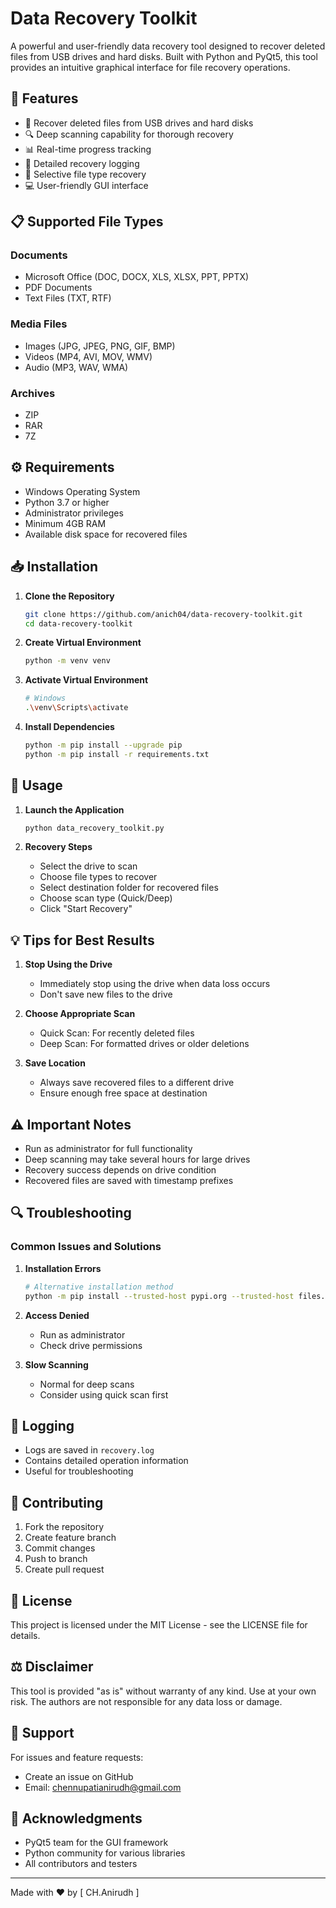 # Data Recovery Toolkit

A powerful and user-friendly data recovery tool designed to recover deleted files from USB drives and hard disks. Built with Python and PyQt5, this tool provides an intuitive graphical interface for file recovery operations.

## 🚀 Features

- 📁 Recover deleted files from USB drives and hard disks
- 🔍 Deep scanning capability for thorough recovery
- 📊 Real-time progress tracking
- 📝 Detailed recovery logging
- 🎯 Selective file type recovery
- 💻 User-friendly GUI interface

## 📋 Supported File Types

### Documents
- Microsoft Office (DOC, DOCX, XLS, XLSX, PPT, PPTX)
- PDF Documents
- Text Files (TXT, RTF)

### Media Files
- Images (JPG, JPEG, PNG, GIF, BMP)
- Videos (MP4, AVI, MOV, WMV)
- Audio (MP3, WAV, WMA)

### Archives
- ZIP
- RAR
- 7Z

## ⚙️ Requirements

- Windows Operating System
- Python 3.7 or higher
- Administrator privileges
- Minimum 4GB RAM
- Available disk space for recovered files

## 📥 Installation

1. **Clone the Repository**
   ```bash
   git clone https://github.com/anich04/data-recovery-toolkit.git
   cd data-recovery-toolkit
   ```

2. **Create Virtual Environment**
   ```bash
   python -m venv venv
   ```

3. **Activate Virtual Environment**
   ```bash
   # Windows
   .\venv\Scripts\activate
   ```

4. **Install Dependencies**
   ```bash
   python -m pip install --upgrade pip
   python -m pip install -r requirements.txt
   ```

## 🚦 Usage

1. **Launch the Application**
   ```bash
   python data_recovery_toolkit.py
   ```

2. **Recovery Steps**
   - Select the drive to scan
   - Choose file types to recover
   - Select destination folder for recovered files
   - Choose scan type (Quick/Deep)
   - Click "Start Recovery"

## 💡 Tips for Best Results

1. **Stop Using the Drive**
   - Immediately stop using the drive when data loss occurs
   - Don't save new files to the drive

2. **Choose Appropriate Scan**
   - Quick Scan: For recently deleted files
   - Deep Scan: For formatted drives or older deletions

3. **Save Location**
   - Always save recovered files to a different drive
   - Ensure enough free space at destination

## ⚠️ Important Notes

- Run as administrator for full functionality
- Deep scanning may take several hours for large drives
- Recovery success depends on drive condition
- Recovered files are saved with timestamp prefixes

## 🔍 Troubleshooting

### Common Issues and Solutions

1. **Installation Errors**
   ```bash
   # Alternative installation method
   python -m pip install --trusted-host pypi.org --trusted-host files.pythonproject.org -r requirements.txt
   ```

2. **Access Denied**
   - Run as administrator
   - Check drive permissions

3. **Slow Scanning**
   - Normal for deep scans
   - Consider using quick scan first

## 📝 Logging

- Logs are saved in `recovery.log`
- Contains detailed operation information
- Useful for troubleshooting

## 🤝 Contributing

1. Fork the repository
2. Create feature branch
3. Commit changes
4. Push to branch
5. Create pull request

## 📄 License

This project is licensed under the MIT License - see the LICENSE file for details.

## ⚖️ Disclaimer

This tool is provided "as is" without warranty of any kind. Use at your own risk. The authors are not responsible for any data loss or damage.

## 👥 Support

For issues and feature requests:
- Create an issue on GitHub
- Email: chennupatianirudh@gmail.com

## 🙏 Acknowledgments

- PyQt5 team for the GUI framework
- Python community for various libraries
- All contributors and testers

---
Made with ❤️ by [ CH.Anirudh ]
